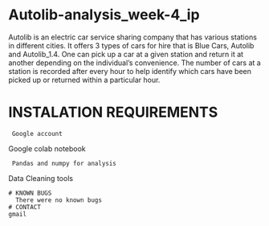 ﻿# Autolib-analysis_week-4_ip
Autolib is an electric car service sharing company that has various stations in different cities. It offers 3 types of cars for hire that is Blue Cars, Autolib and Autolib_1.4. One can pick up a car at a given station and return it at another depending on the individual’s convenience. The number of cars at a station is recorded after every hour to help identify which cars have been picked up or returned within a particular hour. 

# INSTALATION REQUIREMENTS
```
 Google account

```
 Google colab notebook

```
 Pandas and numpy for analysis

```
 Data Cleaning tools

```
# KNOWN BUGS
  There were no known bugs
# CONTACT
gmail

